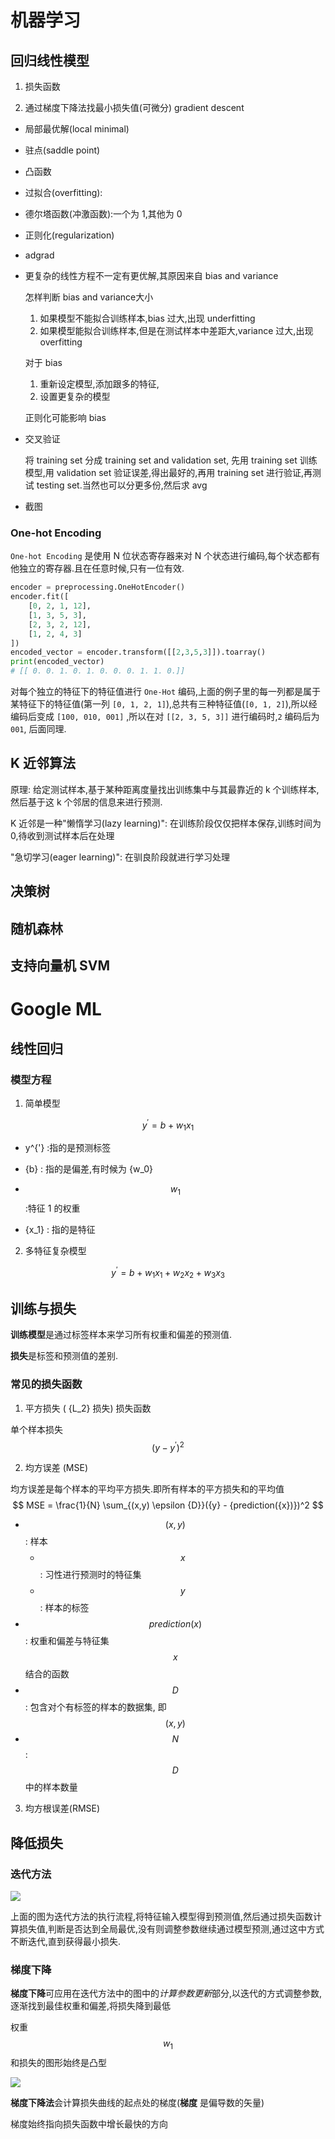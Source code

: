 # 机器学习

## 回归线性模型

1. 损失函数



2. 通过梯度下降法找最小损失值(可微分) gradient descent

* 局部最优解(local minimal)

* 驻点(saddle point)

* 凸函数 

* 过拟合(overfitting):

* 德尔塔函数(冲激函数):一个为 1,其他为 0 

* 正则化(regularization)

* adgrad

* 更复杂的线性方程不一定有更优解,其原因来自 bias and variance

  怎样判断 bias and variance大小

  1. 如果模型不能拟合训练样本,bias 过大,出现 underfitting
  2. 如果模型能拟合训练样本,但是在测试样本中差距大,variance 过大,出现 overfitting

  对于 bias 

  1. 重新设定模型,添加跟多的特征,
  2. 设置更复杂的模型

  正则化可能影响 bias 

* 交叉验证

  将 training set 分成 training set and validation set, 先用 training set 训练 模型,用 validation set 验证误差,得出最好的,再用 training set 进行验证,再测试 testing set.当然也可以分更多份,然后求 avg

* 截图























### One-hot Encoding

`One-hot Encoding` 是使用 N 位状态寄存器来对 N 个状态进行编码,每个状态都有他独立的寄存器.且在任意时候,只有一位有效.

```python
encoder = preprocessing.OneHotEncoder()
encoder.fit([
    [0, 2, 1, 12],
    [1, 3, 5, 3],
    [2, 3, 2, 12],
    [1, 2, 4, 3]
])
encoded_vector = encoder.transform([[2,3,5,3]]).toarray()
print(encoded_vector)
# [[ 0. 0. 1. 0. 1. 0. 0. 0. 1. 1. 0.]]
```

对每个独立的特征下的特征值进行 `One-Hot` 编码,上面的例子里的每一列都是属于某特征下的特征值(第一列 `[0, 1, 2, 1]`),总共有三种特征值(`[0, 1, 2]`),所以经编码后变成 `[100, 010, 001]` ,所以在对 `[[2, 3, 5, 3]]` 进行编码时,`2` 编码后为 `001`, 后面同理.





## K 近邻算法

原理: 给定测试样本,基于某种距离度量找出训练集中与其最靠近的 k 个训练样本,然后基于这 k 个邻居的信息来进行预测.

K 近邻是一种"懒惰学习(lazy learning)": 在训练阶段仅仅把样本保存,训练时间为 0,待收到测试样本后在处理

"急切学习(eager learning)": 在驯良阶段就进行学习处理



## 决策树



## 随机森林



## 支持向量机 SVM





# Google ML

## 线性回归

### 模型方程

1. 简单模型

$$
y^{'} = b + {w_1}{x_1}
$$

*  y^{'}   :指的是预测标签

*  {b}  : 指的是偏差,有时候为  {w_0} 
* $$ {w_1} $$ :特征 1 的权重 

*  {x_1}  : 指的是特征

2. 多特征复杂模型

$$
y^{'} = b + {w_1}{x_1} + {w_2}{x_2} + {w_3}{x_3}
$$

## 训练与损失

**训练模型**是通过标签样本来学习所有权重和偏差的预测值.

**损失**是标签和预测值的差别.

### 常见的损失函数

1. 平方损失 ( {L_2}  损失) 损失函数

单个样本损失
$$
({y} - {y}^{'})^2
$$

2. 均方误差 (MSE)

均方误差是每个样本的平均平方损失.即所有样本的平方损失和的平均值
$$
MSE = \frac{1}{N} \sum_{(x,y) \epsilon {D}}({y} - {prediction({x})})^2
$$

* $$ ({x,y}) $$ : 样本
  * $$ {x} $$ : 习性进行预测时的特征集
  * $$ {y} $$ : 样本的标签
* $$ {prediction(x)} $$ : 权重和偏差与特征集 $$ {x} $$ 结合的函数
* $$ {D} $$ : 包含对个有标签的样本的数据集, 即 $$ ({x,y}) $$
* $$ {N} $$ : $$ {D} $$ 中的样本数量

3. 均方根误差(RMSE)

## 降低损失

### 迭代方法

![](/home/dxigui/git_repositories/notes/Notes/img/iteration_loss.svg)

上面的图为迭代方法的执行流程,将特征输入模型得到预测值,然后通过损失函数计算损失值,判断是否达到全局最优,没有则调整参数继续通过模型预测,通过这中方式不断迭代,直到获得最小损失.

### 梯度下降

**梯度下降**可应用在迭代方法中的图中的*计算参数更新*部分,以迭代的方式调整参数,逐渐找到最佳权重和偏差,将损失降到最低

权重 $$ {w_1} $$ 和损失的图形始终是凸型

![](/home/dxigui/git_repositories/notes/Notes/img/gs.svg)

**梯度下降法**会计算损失曲线的起点处的梯度(**梯度** 是偏导数的矢量)

梯度始终指向损失函数中增长最快的方向